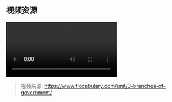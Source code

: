 ## 视频资源 <!-- {docsify-ignore} -->


<!-- !> 此网页正在装修中, 请稍候! -->
<!-- ![video](https://xxx.mp4 ':include') -->
![video](1.mp4 ':include')
<!-- ![video](https://www.bilibili.com/video/BV1xy4y1t7it?t=14.9 ':include') -->


> 视频来源: https://www.flocabulary.com/unit/3-branches-of-government/